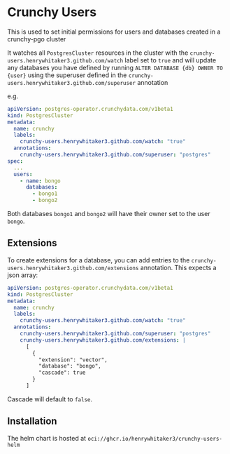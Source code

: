 # Crunchy Users

This is used to set initial permissions for users and databases created in a crunchy-pgo cluster

It watches all `PostgresCluster` resources in the cluster with the `crunchy-users.henrywhitaker3.github.com/watch` label set to `true` and will update any databases you have defined by running `ALTER DATABASE {db} OWNER TO {user}` using the superuser defined in the `crunchy-users.henrywhitaker3.github.com/superuser` annotation

e.g.

```yaml
apiVersion: postgres-operator.crunchydata.com/v1beta1
kind: PostgresCluster
metadata:
  name: crunchy
  labels:
    crunchy-users.henrywhitaker3.github.com/watch: "true"
  annotations:
    crunchy-users.henrywhitaker3.github.com/superuser: "postgres"
spec:
  ...
  users:
    - name: bongo
      databases:
        - bongo1
        - bongo2
```

Both databases `bongo1` and `bongo2` will have their owner set to the user `bongo`.

## Extensions

To create extensions for a database, you can add entries to the `crunchy-users.henrywhitaker3.github.com/extensions` annotation. This expects a json array:

```yaml
apiVersion: postgres-operator.crunchydata.com/v1beta1
kind: PostgresCluster
metadata:
  name: crunchy
  labels:
    crunchy-users.henrywhitaker3.github.com/watch: "true"
  annotations:
    crunchy-users.henrywhitaker3.github.com/superuser: "postgres"
    crunchy-users.henrywhitaker3.github.com/extensions: |
      [
        {
          "extension": "vector",
          "database": "bongo",
          "cascade": true
        }
      ]
```

Cascade will default to `false`.

## Installation

The helm chart is hosted at `oci://ghcr.io/henrywhitaker3/crunchy-users-helm`
